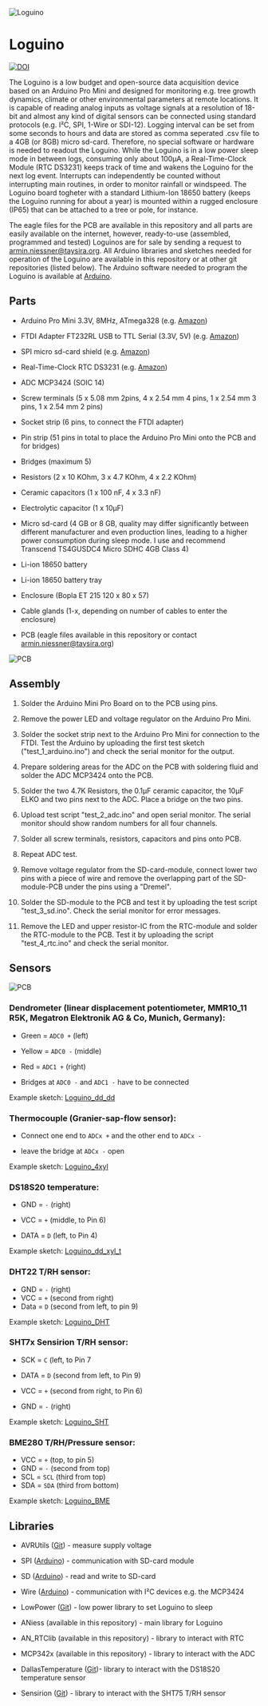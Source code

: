 ![Loguino](Loguino_logo.png "Loguino Open Source Hardware")

# Loguino

[![DOI](https://zenodo.org/badge/182802393.svg)](https://zenodo.org/badge/latestdoi/182802393)

The Loguino is a low budget and open-source data acquisition device based on an Arduino Pro Mini and designed for monitoring e.g. tree growth dynamics, climate or other environmental parameters at remote locations. It is capable of reading analog inputs as voltage signals at a resolution of 18-bit and almost any kind of digital sensors can be connected using standard protocols (e.g. I²C, SPI, 1-Wire or SDI-12). Logging interval can be set from some seconds to hours and data are stored as comma seperated .csv file to a 4GB (or 8GB) micro sd-card. Therefore, no special software or hardware is needed to readout the Loguino. While the Loguino is in a low power sleep mode in between logs, consuming only about 100µA, a Real-Time-Clock Module (RTC DS3231) keeps track of time and wakens the Loguino for the next log event. Interrupts can independently be counted without interrupting main routines, in order to monitor rainfall or windspeed. The Loguino board togheter with a standard Lithium-Ion 18650 battery (keeps the Loguino running for about a year) is mounted within a rugged enclosure (IP65) that can be attached to a tree or pole, for instance.

The eagle files for the PCB are available in this repository and all parts are easily available on the internet, however, ready-to-use (assembled, programmed and tested) Loguinos are for sale by sending a request to armin.niessner@taysira.org. All Arduino libraries and sketches needed for operation of the Loguino are available in this repository or at other git repositories (listed below). The Arduino software needed to program the Loguino is available at [Arduino](https://www.arduino.cc/).

## Parts

* Arduino Pro Mini 3.3V, 8MHz, ATmega328 (e.g. [Amazon](https://www.amazon.de/gp/product/B078H9RMZY/ref=ppx_yo_dt_b_asin_title_o07_s01?ie=UTF8&psc=1))

* FTDI Adapter FT232RL USB to TTL Serial (3.3V, 5V) (e.g. [Amazon](https://www.amazon.de/AZDelivery-Adapter-FT232RL-Serial-gratis/dp/B01N9RZK6I/ref=sr_1_3?__mk_de_DE=%C3%85M%C3%85%C5%BD%C3%95%C3%91&keywords=FTDI&qid=1555957551&s=computers&sr=1-3))

* SPI micro sd-card shield (e.g. [Amazon](https://www.amazon.de/gp/product/B077MB17JB/ref=ppx_yo_dt_b_asin_title_o07_s00?ie=UTF8&psc=1))

* Real-Time-Clock RTC DS3231 (e.g. [Amazon](https://www.amazon.de/gp/product/B076GP5B94/ref=ppx_yo_dt_b_asin_title_o07_s02?ie=UTF8&psc=1))

* ADC MCP3424 (SOIC 14) 

* Screw terminals (5 x 5.08 mm 2pins, 4 x 2.54 mm 4 pins, 1 x 2.54 mm 3 pins, 1 x 2.54 mm 2 pins)

* Socket strip (6 pins, to connect the FTDI adapter)

* Pin strip (51 pins in total to place the Arduino Pro Mini onto the PCB and for bridges)

* Bridges (maximum 5)

* Resistors (2 x 10 KOhm, 3 x 4.7 KOhm, 4 x 2.2 KOhm)

* Ceramic capacitors (1 x 100 nF, 4 x 3.3 nF)

* Electrolytic capacitor (1 x 10µF)

* Micro sd-card (4 GB or 8 GB, quality may differ significantly between different manufacturer and even production lines, leading to a higher power consumption during sleep mode. I use and recommend Transcend TS4GUSDC4 Micro SDHC 4GB Class 4)

* Li-ion 18650 battery

* Li-ion 18650 battery tray

* Enclosure (Bopla ET 215 120 x 80 x 57)

* Cable glands (1-x, depending on number of cables to enter the enclosure)

* PCB (eagle files available in this repository or contact armin.niessner@taysira.org)

![PCB](/PCB/Loguino_v1.3.png)

## Assembly

1. Solder the Arduino Mini Pro Board on to the PCB using pins.

1. Remove the power LED and voltage regulator on the Arduino Pro Mini.

1. Solder the socket strip next to the Arduino Pro Mini for connection to the FTDI. Test the Arduino by uploading the first test sketch ("test_1_arduino.ino") and check the serial monitor for the output.

1. Prepare soldering areas for the ADC on the PCB with soldering fluid and solder the ADC MCP3424 onto the PCB.

1. Solder the two 4.7K Resistors, the 0.1µF ceramic capacitor, the 10µF ELKO and two pins next to the ADC. Place a bridge on the two pins.

1. Upload test script "test_2_adc.ino" and open serial monitor. The serial monitor should show random numbers for all four channels.

1. Solder all screw terminals, resistors, capacitors and pins onto PCB.

1. Repeat ADC test.

1. Remove voltage regulator from the SD-card-module, connect lower two pins with a piece of wire and remove the overlapping part of the SD-module-PCB under the pins using a "Dremel".

1. Solder the SD-module to the PCB and test it by uploading the test script "test_3_sd.ino". Check the serial monitor for error messages.

1. Remove the LED and upper resistor-IC from the RTC-module and solder the RTC-module to the PCB. Test it by uploading the script "test_4_rtc.ino" and check the serial monitor.

## Sensors

![PCB](Loguino.png)

### Dendrometer (linear displacement potentiometer, MMR10_11 R5K, Megatron Elektronik AG & Co, Munich, Germany):

* Green = `ADC0 +` (left)

* Yellow = `ADC0 -` (middle)

* Red = `ADC1 +` (right)

* Bridges at `ADC0 -` and `ADC1 -` have to be connected

Example sketch: [Loguino_dd_dd](https://github.com/ArminNiessner/Loguino/tree/master/sketches/Examples/Loguino_dd_dd/Loguino_dd_dd.ino)

### Thermocouple (Granier-sap-flow sensor):

* Connect one end to `ADCx +` and the other end to `ADCx -`

* leave the bridge at `ADCx -` open

Example sketch: [Loguino_4xyl](https://github.com/ArminNiessner/Loguino/tree/master/sketches/Examples/Loguino_4xyl/Loguino_4xyl.ino)

### DS18S20 temperature:

* GND = `-` (right)

* VCC = `+` (middle, to Pin 6)

* DATA = `D` (left, to Pin 4)

Example sketch: [Loguino_dd_xyl_t](https://github.com/ArminNiessner/Loguino/tree/master/sketches/Examples/Loguino_dd_xyl_t/Loguino_dd_xyl_t.ino)

### DHT22 T/RH sensor:

* GND = `-` (right)
* VCC = `+` (second from right)
* Data = `D` (second from left, to pin 9)

Example sketch: [Loguino_DHT](https://github.com/ArminNiessner/Loguino/tree/master/sketches/Examples/Loguino_DHT/Loguino_DHT.ino)

### SHT7x Sensirion T/RH sensor:

* SCK = `C` (left, to Pin 7

* DATA = `D` (second from left, to Pin 9)

* VCC = `+` (second from right, to Pin 6)

* GND = `-` (right)

Example sketch: [Loguino_SHT](https://github.com/ArminNiessner/Loguino/tree/master/sketches/Examples/Loguino_SHT/Loguino_SHT.ino)

### BME280 T/RH/Pressure sensor:

* VCC = `+` (top, to pin 5)
* GND = `-` (second from top)
* SCL = `SCL` (third from top)
* SDA = `SDA` (third from bottom)

Example sketch: [Loguino_BME](https://github.com/ArminNiessner/Loguino/tree/master/sketches/Examples/Loguino_BME/Loguino_BME.ino)

## Libraries

* AVRUtils ([Git](https://github.com/SConaway/AVRUtils)) - measure supply voltage

* SPI ([Arduino](https://www.arduino.cc/en/reference/SPI)) - communication with SD-card module

* SD ([Arduino](https://www.arduino.cc/en/Reference/SD)) - read and write to SD-card

* Wire ([Arduino](https://www.arduino.cc/en/reference/wire)) - communication with I²C devices e.g. the MCP3424

* LowPower ([Git](https://github.com/rocketscream/Low-Power)) - low power library to set Loguino to sleep

* ANiess (available in this repository) - main library for Loguino

* AN_RTClib (available in this repository) - library to interact with RTC

* MCP342x (available in this repository) - library to interact with the ADC

* DallasTemperature ([Git](https://github.com/milesburton/Arduino-Temperature-Control-Library))- library to interact with the DS18S20 temperature sensor

* Sensirion ([Git](https://github.com/spease/Sensirion)) - library to interact with the SHT75 T/RH sensor


